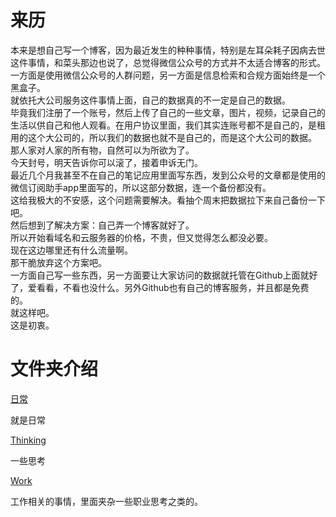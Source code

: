 # 来历
本来是想自己写一个博客，因为最近发生的种种事情，特别是左耳朵耗子因病去世这件事情，和菜头那边也说了，总觉得微信公众号的方式并不太适合博客的形式。  
一方面是使用微信公众号的人群问题，另一方面是信息检索和合规方面始终是一个黑盒子。  
就依托大公司服务这件事情上面，自己的数据真的不一定是自己的数据。  
毕竟我们注册了一个账号，然后上传了自己的一些文章，图片，视频，记录自己的生活以供自己和他人观看。在用户协议里面，我们其实连账号都不是自己的，是租用的这个大公司的，所以我们的数据也就不是自己的，而是这个大公司的数据。  
那人家对人家的所有物，自然可以为所欲为了。  
今天封号，明天告诉你可以滚了，接着申诉无门。  
最近几个月我甚至不在自己的笔记应用里面写东西，发到公众号的文章都是使用的微信订阅助手app里面写的，所以这部分数据，连一个备份都没有。  
这给我极大的不安感，这个问题需要解决。看抽个周末把数据拉下来自己备份一下吧。  
然后想到了解决方案：自己弄一个博客就好了。  
所以开始看域名和云服务器的价格，不贵，但又觉得怎么都没必要。  
现在这边哪里还有什么流量啊。  
那干脆放弃这个方案吧。  
一方面自己写一些东西，另一方面要让大家访问的数据就托管在Github上面就好了，爱看看，不看也没什么。另外Github也有自己的博客服务，并且都是免费的。  
就这样吧。  
这是初衷。  

# 文件夹介绍

[日常](Daily/readme.md)

就是日常

[Thinking](Thinking/readme.md)

一些思考

[Work](Work/readme.md)

工作相关的事情，里面夹杂一些职业思考之类的。